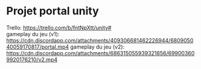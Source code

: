 # Projet portal unity
Trello: https://trello.com/b/fntNpXtt/unity#     
gameplay du jeu (v1): https://cdn.discordapp.com/attachments/409306681462226944/680905040059170817/portal.mp4
gameplay du jeu (v2): https://cdn.discordapp.com/attachments/686315055939321856/699003609920176210/v2.mp4
